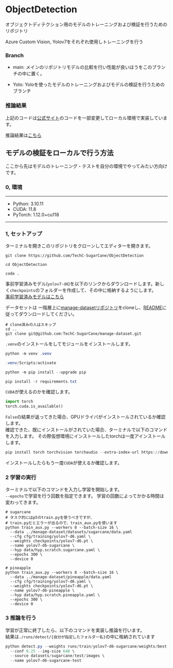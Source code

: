 # ObjectDetection

オブジェクトディテクション用のモデルのトレーニングおよび検証を行うためのリポジトリ

Azure Custom Vision, Yolov7をそれぞれ使用しトレーニングを行う

### Branch

- main: メインのリポジトリモデルの比較を行い性能が良いほうをこのブランチの中に置く。

- Yolo: Yoloを使ったモデルのトレーニングおよびモデルの検証を行うためのブランチ

### 推論結果

上記のコードは[公式サイト](https://github.com/WongKinYiu/yolov7)のコードを一部変更してローカル環境で実装しています。

推論結果は[こちら](./runs/detect/exp-yolov7-e6-sugarcane-valid22)

## モデルの検証をローカルで行う方法

ここから先はモデルのトレーニング・テストを自分の環境でやってみたい方向けです。

### 0, 環境

---
- Python: 3.10.11
- CUDA: 11.8
- PyTorch: 1.12.0+cu118
---

### 1, セットアップ

ターミナルを開きこのリポジトリをクローンしてエディターを開きます。

``` git
git clone https://github.com/TechC-SugarCane/ObjectDetection

cd ObjectDetection

code .
```

事前学習済みモデル(`yolov7-d6`)を以下のリンクからダウンロードします。新しく`checkpoints`のフォルダーを作成して、その中に格納するようにします。<br>
[事前学習済みモデルはこちら](https://github.com/WongKinYiu/yolov7/releases/download/v0.1/yolov7-d6.pt)

データセットは 一階層上に[manage-datasetリポジトリ](https://github.com/TechC-SugarCane/manage-dataset)をcloneし、[README](https://github.com/TechC-SugarCane/manage-dataset/blob/main/README.md)に従ってダウンロードしてください。

```shell
# clone済みの人はスキップ
cd ..
git clone git@github.com:TechC-SugarCane/manage-dataset.git
```

`.venv`のインストールをしてモジュールをインストールします。<br>

```powershell
python -m venv .venv

.venv/Scripts/activate

python -m pip install --upgrade pip

pip install -r requirements.txt
```

`CUDA`が使えるのかを確認します。
``` python
import torch
torch.cuda.is_available()

```

`False`の結果が返ってきた場合、GPUドライバがインストールされているか確認します。<br>
確認できた、既にインストールがされていた場合、ターミナルで以下のコマンドを入力します。
その際仮想環境にインストールしたtorchは一度アインストールします。

``` powershell
pip install torch torchvision torchaudio --extra-index-url https://download.pytorch.org/whl/cu118
```

インストールしたらもう一度`CUDA`が使えるか確認します。

### 2 学習の実行

ターミナルで以下のコマンドを入力し学習を開始します。<br>
`--epochs`で学習を行う回数を指定できます。
学習の回数によってかかる時間は変わってきます。

```shell
# sugarcane
# タスク的にはp5のtrain.pyを使うべきですが、
# train.pyだとエラーが出るので、train_aux.pyを使います
python train_aux.py --workers 8 --batch-size 16 \
  --data ../manage-dataset/datasets/sugarcane/data.yaml
  --cfg cfg/training/yolov7-d6.yaml \
  --weights checkpoints/yolov7-d6.pt \
  --name yolov7-d6-sugarcane \
  --hyp data/hyp.scratch.sugarcane.yaml \
  --epochs 300 \
  --device 0

# pineapple
python train_aux.py --workers 8 --batch-size 16 \
  --data ../manage-dataset/pineapple/data.yaml
  --cfg cfg/training/yolov7-d6.yaml \
  --weights checkpoints/yolov7-d6.pt \
  --name yolov7-d6-pineapple \
  --hyp data/hyp.scratch.pineapple.yaml \
  --epochs 300 \
  --device 0
```

### 3 推論を行う

学習が正常に終了したら、以下のコマンドを実装し推論を行います。<br>
結果は`./runs/detect/{自分が指定したフォルダー名}`の中に格納されています

```powershell
python detect.py --weights runs/train/yolov7-d6-sugarcane/weights/best.pt \
  --conf 0.25 --img-size 640 \
  --source datasets/sugarcane/test/images \
  --name yolov7-d6-sugarcane-test
```
